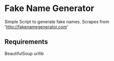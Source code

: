 Fake Name Generator
===================
Simple Script to generate fake names. Scrapes from 'http://fakenamegenerator.com'

Requirements
------------
BeautifulSoup
urllib

